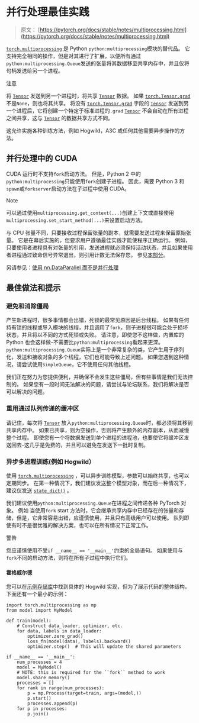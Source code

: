 # 并行处理最佳实践

> 原文： [https://pytorch.org/docs/stable/notes/multiprocessing.html](https://pytorch.org/docs/stable/notes/multiprocessing.html)

[`torch.multiprocessing`](../multiprocessing.html#module-torch.multiprocessing "torch.multiprocessing") 是 Python `python:multiprocessing`模块的替代品。 它支持完全相同的操作，但是对其进行了扩展，以便所有通过`python:multiprocessing.Queue`发送的张量将其数据移至共享内存中，并且仅将句柄发送给另一个进程。

注意

将 [`Tensor`](../tensors.html#torch.Tensor "torch.Tensor") 发送到另一个进程时，将共享 [`Tensor`](../tensors.html#torch.Tensor "torch.Tensor") 数据。 如果 [`torch.Tensor.grad`](../autograd.html#torch.Tensor.grad "torch.Tensor.grad") 不是`None`，则也将其共享。 将没有 [`torch.Tensor.grad`](../autograd.html#torch.Tensor.grad "torch.Tensor.grad") 字段的 [`Tensor`](../tensors.html#torch.Tensor "torch.Tensor") 发送到另一个进程后，它将创建一个特定于标准进程的`.grad` [`Tensor`](../tensors.html#torch.Tensor "torch.Tensor") 不会自动在所有进程之间共享，这与 [`Tensor`](../tensors.html#torch.Tensor "torch.Tensor") 的数据共享方式不同。

这允许实施各种训练方法，例如 Hogwild，A3C 或任何其他需要异步操作的方法。

## 并行处理中的 CUDA

CUDA 运行时不支持`fork`启动方法。 但是，Python 2 中的`python:multiprocessing`只能使用`fork`创建子进程。 因此，需要 Python 3 和`spawn`或`forkserver`启动方法在子进程中使用 CUDA。

Note

可以通过使用`multiprocessing.get_context(...)`创建上下文或直接使用`multiprocessing.set_start_method(...)`来设置启动方法。

与 CPU 张量不同，只要接收过程保留张量的副本，就需要发送过程来保留原始张量。 它是在幕后实施的，但要求用户遵循最佳实践才能使程序正确运行。 例如，只要使用者进程具有对张量的引用，发送进程就必须保持活动状态，并且如果使用者进程通过致命信号异常退出，则引用计数无法保存您。 参见[本部分](../multiprocessing.html#multiprocessing-cuda-sharing-details)。

另请参见：[使用 nn.DataParallel 而不是并行处理](cuda.html#cuda-nn-dataparallel-instead)

## 最佳做法和提示

### 避免和消除僵局

产生新进程时，很多事情都会出错，死锁的最常见原因是后台线程。 如果有任何持有锁的线程或导入模块的线程，并且调用了`fork`，则子进程很可能会处于损坏状态，并且将以不同的方式死锁或失败。 请注意，即使您不这样做，内置库的 Python 也会这样做-不需要比`python:multiprocessing`看起来更深。 `python:multiprocessing.Queue`实际上是一个非常复杂的类，它产生用于序列化，发送和接收对象的多个线程，它们也可能导致上述问题。 如果您遇到这种情况，请尝试使用`SimpleQueue`，它不使用任何其他线程。

我们正在努力为您提供便利，并确保不会发生这些僵局，但有些事情是我们无法控制的。 如果您有一段时间无法解决的问题，请尝试与论坛联系，我们将解决是否可以解决的问题。

### 重用通过队列传递的缓冲区

请记住，每次将 [`Tensor`](../tensors.html#torch.Tensor "torch.Tensor") 放入`python:multiprocessing.Queue`时，都必须将其移到共享内存中。 如果已共享，则为空操作，否则将产生额外的内存副本，从而减慢整个过程。 即使您有一个将数据发送到单个进程的进程池，也要使它将缓冲区发送回去-这几乎是免费的，并且可以避免在发送下一批时复制。

### 异步多进程训练(例如 Hogwild）

使用 [`torch.multiprocessing`](../multiprocessing.html#module-torch.multiprocessing "torch.multiprocessing") ，可以异步训练模型，参数可以始终共享，也可以定期同步。 在第一种情况下，我们建议发送整个模型对象，而在后一种情况下，建议仅发送 [`state_dict()`](../nn.html#torch.nn.Module.state_dict "torch.nn.Module.state_dict") 。

我们建议使用`python:multiprocessing.Queue`在进程之间传递各种 PyTorch 对象。 例如 当使用`fork` start 方法时，它会继承共享内存中已经存在的张量和存储，但是，它非常容易出错，应谨慎使用，并且只有高级用户可以使用。 队列即使有时不是很优雅的解决方案，也可以在所有情况下正常工作。

警告

您应谨慎使用不受`if __name__ == '__main__'`约束的全局语句。 如果使用与`fork`不同的启动方法，则将在所有子过程中执行它们。

#### 霍格威尔德

您可以在[示例存储库](https://github.com/pytorch/examples/tree/master/mnist_hogwild)中找到具体的 Hogwild 实现，但为了展示代码的整体结构，下面还有一个最小的示例：

```
import torch.multiprocessing as mp
from model import MyModel

def train(model):
    # Construct data_loader, optimizer, etc.
    for data, labels in data_loader:
        optimizer.zero_grad()
        loss_fn(model(data), labels).backward()
        optimizer.step()  # This will update the shared parameters

if __name__ == '__main__':
    num_processes = 4
    model = MyModel()
    # NOTE: this is required for the ``fork`` method to work
    model.share_memory()
    processes = []
    for rank in range(num_processes):
        p = mp.Process(target=train, args=(model,))
        p.start()
        processes.append(p)
    for p in processes:
        p.join()

```